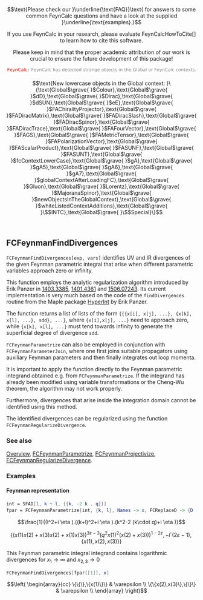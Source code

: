 $$\text{Please check our }\underline{\text{FAQ}}\text{ for answers to some common FeynCalc questions and have a look at the supplied }\underline{\text{examples}.}$$

$$\text{If you use FeynCalc in your research, please evaluate FeynCalcHowToCite[] to learn how to cite this software.}$$

$$\text{Please keep in mind that the proper academic attribution of our work is crucial to ensure the future development of this package!}$$

![0wf5aawu0tr4z](img/0wf5aawu0tr4z.svg)

$$\text{New lowercase objects in the Global context: }\{\text{Global$\grave{ }$Colour},\text{Global$\grave{ }$dD},\text{Global$\grave{ }$Dirac},\text{Global$\grave{ }$dSUN},\text{Global$\grave{ }$eE},\text{Global$\grave{ }$FAChiralityProjector},\text{Global$\grave{ }$FADiracMatrix},\text{Global$\grave{ }$FADiracSlash},\text{Global$\grave{ }$FADiracSpinor},\text{Global$\grave{ }$FADiracTrace},\text{Global$\grave{ }$FAFourVector},\text{Global$\grave{ }$FAGS},\text{Global$\grave{ }$FAMetricTensor},\text{Global$\grave{ }$FAPolarizationVector},\text{Global$\grave{ }$FAScalarProduct},\text{Global$\grave{ }$FASUNF},\text{Global$\grave{ }$FASUNT},\text{Global$\grave{ }$fcContextLowerCase},\text{Global$\grave{ }$gA},\text{Global$\grave{ }$gA5},\text{Global$\grave{ }$gA6},\text{Global$\grave{ }$gA7},\text{Global$\grave{ }$globalContextAfterLoadingFC},\text{Global$\grave{ }$Gluon},\text{Global$\grave{ }$Lorentz},\text{Global$\grave{ }$MajoranaSpinor},\text{Global$\grave{ }$newObjectsInTheGlobalContext},\text{Global$\grave{ }$whiteListedContextAdditions},\text{Global$\grave{ }\$$INTC},\text{Global$\grave{ }\$$Special}\}$$

```mathematica
 
```

## FCFeynmanFindDivergences

`FCFeynmanFindDivergences[exp, vars]` identifies UV and IR divergences of the given Feynman parametric integral that arise when different parametric variables approach zero or infinity.

This function employs the analytic regularization algorithm introduced by Erik Panzer in [1403.3385](https://arxiv.org/abs/1403.3385), [1401.4361](https://arxiv.org/abs/1401.4361) and [1506.07243](https://arxiv.org/abs/1506.07243). Its current implementation is very much based on the code of the `findDivergences` routine from the Maple package [HyperInt](https://bitbucket.org/PanzerErik/hyperint/) by Erik Panzer.

The function returns a list of lists of the form `{{{x[i], x[j], ...}, {x[k], x[l], ...}, sdd}, ...}`, where
`{x[i],x[j], ...}` need to approach zero, while `{x[k], x[l], ...}` must tend towards infinity to generate the superficial degree of divergence `sdd`.

`FCFeynmanParametrize` can also be employed in conjunction with `FCFeynmanParameterJoin`, where one first joins suitable propagators using auxiliary Feynman parameters and then finally integrates out loop momenta.

It is important to apply the function directly to the Feynman parametric integrand obtained e.g. from `FCFeynmanParametrize`. If the integrand has already been modified using variable transformations or the Cheng-Wu theorem, the  algorithm may not work properly.

Furthermore, divergences that arise inside the integration domain cannot be identified using this method.

The identified divergences can be regularized using the function `FCFeynmanRegularizeDivergence`.

### See also

[Overview](Extra/FeynCalc.md), [FCFeynmanParametrize](FCFeynmanParametrize.md), [FCFeynmanProjectivize](FCFeynmanProjectivize.md), [FCFeynmanRegularizeDivergence](FCFeynmanRegularizeDivergence.md).

### Examples

#### Feynman representation

```mathematica
int = SFAD[l, k + l, {{k, -2 k . q}}]
fpar = FCFeynmanParametrize[int, {k, l}, Names -> x, FCReplaceD -> {D -> 4 - 2 Epsilon}]
```

$$\frac{1}{(l^2+i \eta ).((k+l)^2+i \eta ).(k^2-2 (k\cdot q)+i \eta )}$$

$$\left\{(x(1) x(2)+x(3) x(2)+x(1) x(3))^{3 \varepsilon -3} \left(q^2 x(1)^2 (x(2)+x(3))\right)^{1-2 \varepsilon },-\Gamma (2 \varepsilon -1),\{x(1),x(2),x(3)\}\right\}$$

This Feynman parametric integral integrand contains logarithmic divergences for $x_1 \to \infty$ and $x_{2,3} \to 0$

```mathematica
FCFeynmanFindDivergences[fpar[[1]], x]
```

$$\left(
\begin{array}{cc}
 \{\{\},\{x(1)\}\} & \varepsilon  \\
 \{\{x(2),x(3)\},\{\}\} & \varepsilon  \\
\end{array}
\right)$$